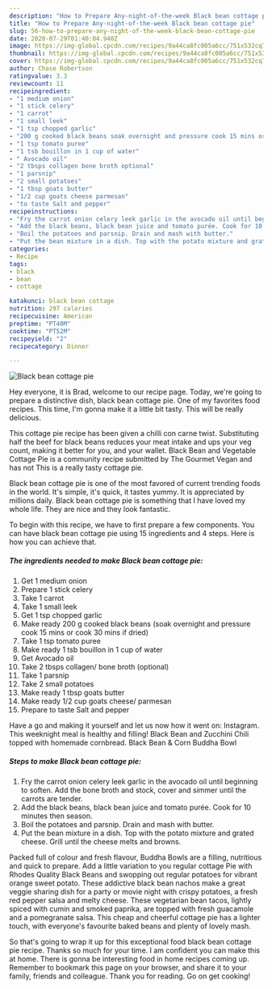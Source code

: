 ```yaml
---
description: "How to Prepare Any-night-of-the-week Black bean cottage pie"
title: "How to Prepare Any-night-of-the-week Black bean cottage pie"
slug: 56-how-to-prepare-any-night-of-the-week-black-bean-cottage-pie
date: 2020-07-29T01:40:04.940Z
image: https://img-global.cpcdn.com/recipes/9a44ca8fc005a6cc/751x532cq70/black-bean-cottage-pie-recipe-main-photo.jpg
thumbnail: https://img-global.cpcdn.com/recipes/9a44ca8fc005a6cc/751x532cq70/black-bean-cottage-pie-recipe-main-photo.jpg
cover: https://img-global.cpcdn.com/recipes/9a44ca8fc005a6cc/751x532cq70/black-bean-cottage-pie-recipe-main-photo.jpg
author: Chase Robertson
ratingvalue: 3.3
reviewcount: 11
recipeingredient:
- "1 medium onion"
- "1 stick celery"
- "1 carrot"
- "1 small leek"
- "1 tsp chopped garlic"
- "200 g cooked black beans soak overnight and pressure cook 15 mins or cook 30 mins if dried"
- "1 tsp tomato puree"
- "1 tsb bouillon in 1 cup of water"
- " Avocado oil"
- "2 tbsps collagen bone broth optional"
- "1 parsnip"
- "2 small potatoes"
- "1 tbsp goats butter"
- "1/2 cup goats cheese parmesan"
- "to taste Salt and pepper"
recipeinstructions:
- "Fry the carrot onion celery leek garlic in the avocado oil until beginning to soften. Add the bone broth and stock, cover and simmer until the carrots are tender."
- "Add the black beans, black bean juice and tomato purée. Cook for 10 minutes then season."
- "Boil the potatoes and parsnip. Drain and mash with butter."
- "Put the bean mixture in a dish. Top with the potato mixture and grated cheese. Grill until the cheese melts and browns."
categories:
- Recipe
tags:
- black
- bean
- cottage

katakunci: black bean cottage 
nutrition: 297 calories
recipecuisine: American
preptime: "PT40M"
cooktime: "PT52M"
recipeyield: "2"
recipecategory: Dinner

---
```



![Black bean cottage pie](https://img-global.cpcdn.com/recipes/9a44ca8fc005a6cc/751x532cq70/black-bean-cottage-pie-recipe-main-photo.jpg)

Hey everyone, it is Brad, welcome to our recipe page. Today, we're going to prepare a distinctive dish, black bean cottage pie. One of my favorites food recipes. This time, I'm gonna make it a little bit tasty. This will be really delicious.

This cottage pie recipe has been given a chilli con carne twist. Substituting half the beef for black beans reduces your meat intake and ups your veg count, making it better for you, and your wallet. Black Bean and Vegetable Cottage Pie is a community recipe submitted by The Gourmet Vegan and has not This is a really tasty cottage pie.

Black bean cottage pie is one of the most favored of current trending foods in the world. It's simple, it's quick, it tastes yummy. It is appreciated by millions daily. Black bean cottage pie is something that I have loved my whole life. They are nice and they look fantastic.


To begin with this recipe, we have to first prepare a few components. You can have black bean cottage pie using 15 ingredients and 4 steps. Here is how you can achieve that.

<!--inarticleads1-->

##### The ingredients needed to make Black bean cottage pie:

1. Get 1 medium onion
1. Prepare 1 stick celery
1. Take 1 carrot
1. Take 1 small leek
1. Get 1 tsp chopped garlic
1. Make ready 200 g cooked black beans (soak overnight and pressure cook 15 mins or cook 30 mins if dried)
1. Take 1 tsp tomato puree
1. Make ready 1 tsb bouillon in 1 cup of water
1. Get  Avocado oil
1. Take 2 tbsps collagen/ bone broth (optional)
1. Take 1 parsnip
1. Take 2 small potatoes
1. Make ready 1 tbsp goats butter
1. Make ready 1/2 cup goats cheese/ parmesan
1. Prepare to taste Salt and pepper


Have a go and making it yourself and let us now how it went on: Instagram. This weeknight meal is healthy and filling! Black Bean and Zucchini Chili topped with homemade cornbread. Black Bean &amp; Corn Buddha Bowl 

<!--inarticleads2-->

##### Steps to make Black bean cottage pie:

1. Fry the carrot onion celery leek garlic in the avocado oil until beginning to soften. Add the bone broth and stock, cover and simmer until the carrots are tender.
1. Add the black beans, black bean juice and tomato purée. Cook for 10 minutes then season.
1. Boil the potatoes and parsnip. Drain and mash with butter.
1. Put the bean mixture in a dish. Top with the potato mixture and grated cheese. Grill until the cheese melts and browns.


Packed full of colour and fresh flavour, Buddha Bowls are a filling, nutritious and quick to prepare. Add a little variation to you regular cottage Pie with Rhodes Quality Black Beans and swopping out regular potatoes for vibrant orange sweet potato. These addictive black bean nachos make a great veggie sharing dish for a party or movie night with crispy potatoes, a fresh red pepper salsa and melty cheese. These vegetarian bean tacos, lightly spiced with cumin and smoked paprika, are topped with fresh guacamole and a pomegranate salsa. This cheap and cheerful cottage pie has a lighter touch, with everyone&#39;s favourite baked beans and plenty of lovely mash. 

So that's going to wrap it up for this exceptional food black bean cottage pie recipe. Thanks so much for your time. I am confident you can make this at home. There is gonna be interesting food in home recipes coming up. Remember to bookmark this page on your browser, and share it to your family, friends and colleague. Thank you for reading. Go on get cooking!
